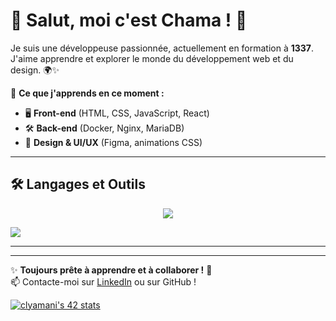 # 🌟 Salut, moi c'est Chama ! 🚀

Je suis une développeuse passionnée, actuellement en formation à **1337**. J'aime apprendre et explorer le monde du développement web et du design. 🌍✨  

🎯 **Ce que j'apprends en ce moment :**  
- 🖥️ **Front-end** (HTML, CSS, JavaScript, React)  
- 🛠️ **Back-end** (Docker, Nginx, MariaDB)  
- 🎨 **Design & UI/UX** (Figma, animations CSS)  

---

## 🛠️ **Langages et Outils**
<p align="center">
  <img src="https://skillicons.dev/icons?i=c,cpp,python,linux,mysql,postman,git,html,css,js,react,docker,nginx,figma"/>
</p>
<p>
   <img src="https://img.shields.io/badge/UX%2FUI-Design-blueviolet?style=for-the-badge&logo=figma" />
</p>

---

---

✨ **Toujours prête à apprendre et à collaborer !** 🚀  
📫 Contacte-moi sur [LinkedIn](https://www.linkedin.com/in/chaimaalyamani/) ou sur GitHub !  

[![clyamani's 42 stats](https://badge.mediaplus.ma/greenbinary/clyamani)](https://github.com/oakoudad/badge42)
